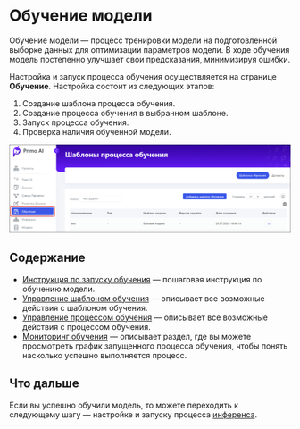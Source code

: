 # Обучение модели

Обучение модели — процесс тренировки модели на подготовленной выборке данных для оптимизации параметров модели. В ходе обучения модель постепенно улучшает свои предсказания, минимизируя ошибки. 

Настройка и запуск процесса обучения осуществляется на странице **Обучение**. Настройка состоит из следующих этапов:
1. Создание шаблона процесса обучения.
2. Создание процесса обучения в выбранном шаблоне.
3. Запуск процесса обучения.
4. Проверка наличия обученной модели.

![](<../../../../.gitbook/assets1/primo-ai//user-guide/training-model-page.png>)

## Содержание

* [Инструкция по запуску обучения](https://docs.primo-rpa.ru/primo-rpa/primo-rpa-ai-server/user/smart-ocr/training/run-trainig-process) — пошаговая инструкция по обучению модели.
* [Управление шаблоном обучения](https://docs.primo-rpa.ru/primo-rpa/primo-rpa-ai-server/user/smart-ocr/training/operations-with-training-templates) — описывает все возможные действия с шаблоном обучения.
* [Управление процессом обучения](https://docs.primo-rpa.ru/primo-rpa/primo-rpa-ai-server/user/smart-ocr/training/operations-with-process) — описывает все возможные действия с процессом обучения.
* [Мониторинг обучения](https://docs.primo-rpa.ru/primo-rpa/primo-rpa-ai-server/user/smart-ocr/training/monitoring) — описывает раздел, где вы можете просмотреть график запущенного процесса обучения, чтобы понять насколько успешно выполняется процесс.

## Что дальше

Если вы успешно обучили модель, то можете переходить к следующему шагу — настройке и запуску процесса [инференса](https://docs.primo-rpa.ru/primo-rpa/primo-rpa-ai-server/user/smart-ocr/inference).
